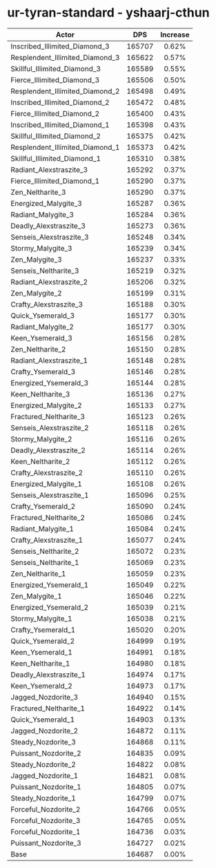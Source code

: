 # ur-tyran-standard - yshaarj-cthun
| Actor | DPS | Increase |
|---|:---:|:---:|
|Inscribed_Illimited_Diamond_3|165707|0.62%|
|Resplendent_Illimited_Diamond_3|165622|0.57%|
|Skillful_Illimited_Diamond_3|165589|0.55%|
|Fierce_Illimited_Diamond_3|165506|0.50%|
|Resplendent_Illimited_Diamond_2|165498|0.49%|
|Inscribed_Illimited_Diamond_2|165472|0.48%|
|Fierce_Illimited_Diamond_2|165400|0.43%|
|Inscribed_Illimited_Diamond_1|165398|0.43%|
|Skillful_Illimited_Diamond_2|165375|0.42%|
|Resplendent_Illimited_Diamond_1|165373|0.42%|
|Skillful_Illimited_Diamond_1|165310|0.38%|
|Radiant_Alexstraszite_3|165292|0.37%|
|Fierce_Illimited_Diamond_1|165290|0.37%|
|Zen_Neltharite_3|165290|0.37%|
|Energized_Malygite_3|165287|0.36%|
|Radiant_Malygite_3|165284|0.36%|
|Deadly_Alexstraszite_3|165273|0.36%|
|Senseis_Alexstraszite_3|165248|0.34%|
|Stormy_Malygite_3|165239|0.34%|
|Zen_Malygite_3|165237|0.33%|
|Senseis_Neltharite_3|165219|0.32%|
|Radiant_Alexstraszite_2|165206|0.32%|
|Zen_Malygite_2|165199|0.31%|
|Crafty_Alexstraszite_3|165188|0.30%|
|Quick_Ysemerald_3|165177|0.30%|
|Radiant_Malygite_2|165177|0.30%|
|Keen_Ysemerald_3|165156|0.28%|
|Zen_Neltharite_2|165150|0.28%|
|Radiant_Alexstraszite_1|165148|0.28%|
|Crafty_Ysemerald_3|165146|0.28%|
|Energized_Ysemerald_3|165144|0.28%|
|Keen_Neltharite_3|165136|0.27%|
|Energized_Malygite_2|165133|0.27%|
|Fractured_Neltharite_3|165123|0.26%|
|Senseis_Alexstraszite_2|165118|0.26%|
|Stormy_Malygite_2|165116|0.26%|
|Deadly_Alexstraszite_2|165114|0.26%|
|Keen_Neltharite_2|165112|0.26%|
|Crafty_Alexstraszite_2|165110|0.26%|
|Energized_Malygite_1|165108|0.26%|
|Senseis_Alexstraszite_1|165096|0.25%|
|Crafty_Ysemerald_2|165090|0.24%|
|Fractured_Neltharite_2|165086|0.24%|
|Radiant_Malygite_1|165084|0.24%|
|Crafty_Alexstraszite_1|165077|0.24%|
|Senseis_Neltharite_2|165072|0.23%|
|Senseis_Neltharite_1|165069|0.23%|
|Zen_Neltharite_1|165059|0.23%|
|Energized_Ysemerald_1|165049|0.22%|
|Zen_Malygite_1|165046|0.22%|
|Energized_Ysemerald_2|165039|0.21%|
|Stormy_Malygite_1|165038|0.21%|
|Crafty_Ysemerald_1|165020|0.20%|
|Quick_Ysemerald_2|164999|0.19%|
|Keen_Ysemerald_1|164991|0.18%|
|Keen_Neltharite_1|164980|0.18%|
|Deadly_Alexstraszite_1|164974|0.17%|
|Keen_Ysemerald_2|164973|0.17%|
|Jagged_Nozdorite_3|164940|0.15%|
|Fractured_Neltharite_1|164922|0.14%|
|Quick_Ysemerald_1|164903|0.13%|
|Jagged_Nozdorite_2|164872|0.11%|
|Steady_Nozdorite_3|164868|0.11%|
|Puissant_Nozdorite_2|164835|0.09%|
|Steady_Nozdorite_2|164822|0.08%|
|Jagged_Nozdorite_1|164821|0.08%|
|Puissant_Nozdorite_1|164805|0.07%|
|Steady_Nozdorite_1|164799|0.07%|
|Forceful_Nozdorite_2|164766|0.05%|
|Forceful_Nozdorite_3|164765|0.05%|
|Forceful_Nozdorite_1|164736|0.03%|
|Puissant_Nozdorite_3|164727|0.02%|
|Base|164687|0.00%|
